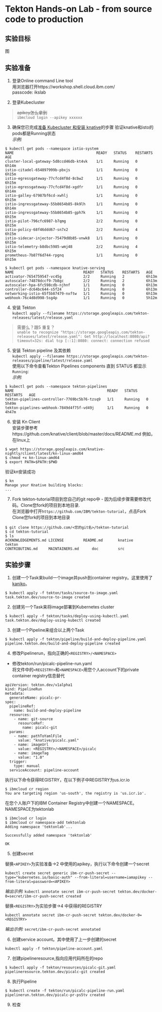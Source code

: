 # Tekton Hands-on Lab - from source code to production 

## 实验目标
图

## 实验准备   
1. 登录Online command Line tool   
用浏览器打开https://workshop.shell.cloud.ibm.com/    
passcode: ikslab

2. 登录Kubecluster    
>~~apikey怎么拿到~~   
`ibmcloud login --apikey xxxxxx`   

3. 确保您已完成[准备 Kubecluster 和安装 knative](https://github.com/QiuJieLi/devopslab/tree/master/00-install)的步骤
验证knative和isto的pods都是Running状态   
*示例:*
```
$ kubectl get pods --namespace istio-system
NAME                                      READY   STATUS    RESTARTS   AGE
cluster-local-gateway-5d8ccd46db-kt4vk    1/1     Running   0          6h14m
istio-citadel-654897999b-pbxjs            1/1     Running   0          6h15m
istio-egressgateway-77cfcd4f8d-8cbw2      1/1     Running   0          6h15m
istio-egressgateway-77cfcd4f8d-xgdfr      1/1     Running   0          6h14m
istio-galley-67987bf6cd-xwhlj             1/1     Running   0          6h15m
istio-ingressgateway-55b8654b85-8k9lh     1/1     Running   0          6h14m
istio-ingressgateway-55b8654b85-gph7k     1/1     Running   0          6h15m
istio-pilot-796cfc6987-b7qmg              2/2     Running   0          6h15m
istio-policy-68f46ddd67-sn7x2             2/2     Running   4          6h15m
istio-sidecar-injector-75479d8b85-vnwk8   1/1     Running   0          6h15m
istio-telemetry-b8dbc5985-wmj48           2/2     Running   4          6h15m
prometheus-7b87f6d744-rpgnq               1/1     Running   0          6h15m

$ kubectl get pods --namespace knative-serving
NAME                                READY   STATUS    RESTARTS   AGE
activator-7654759547-vc45g          2/2     Running   2          6h13m
autoscaler-74878dccf9-7b8gc         2/2     Running   2          6h13m
autoscaler-hpa-6fc598cdb-njhnf      1/1     Running   0          6h13m
controller-dc64bc644-s5f24          1/1     Running   0          6h13m
networking-istio-65f5b87479-nxftw   1/1     Running   0          6h13m
webhook-76c4d8d998-5sg4p            1/1     Running   0          5h12m
```

4. 安装 Tekton   
`kubectl apply --filename https://storage.googleapis.com/tekton-releases/latest/release.yaml`
>需要么？跟5 重复？   
>`unable to recognize "https://storage.googleapis.com/tekton-releases/latest/release.yaml": Get http://localhost:8080/api?timeout=32s: dial tcp [::1]:8080: connect: connection refused`   

5. 安装 Tekton pipeline 及其依赖   
`kubectl apply --filename https://storage.googleapis.com/tekton-releases/pipeline/latest/release.yaml`    
使用以下命令查看Tekton Pipelines components 直到 STATUS 都显示 `Running`:   
*示例:*
```
$ kubectl get pods --namespace tekton-pipelines
NAME                                           READY   STATUS    RESTARTS   AGE
tekton-pipelines-controller-7769bc5b76-tzsq9   1/1     Running   0          5h49m
tekton-pipelines-webhook-7849d4f75f-vd49j      1/1     Running   0          4h47m
```

6. 安装 Kn Client   
安装步骤参考https://github.com/knative/client/blob/master/docs/README.md
例如，在linux上   
```
$ wget https://storage.googleapis.com/knative-nightly/client/latest/kn-linux-amd64
$ chmod +x kn-linux-amd64
$ export PATH=$PATH:$PWD
```   

验证kn安装成功   
```
$ kn
Manage your Knative building blocks:
...
```

7. Fork tekton-tutorial项目到您自己的git repo中 - 因为后续步骤需要修改代码。Clone您fork的项目到本地目录.   
在浏览器中打开`https://github.com/IBM/tekton-tutorial`，点击Fork   
Clone您fork的项目到本地目录   
```
$ git clone https://github.com/<您的git名>/tekton-tutorial
$ cd tekton-tutorial
$ ls
ACKNOWLEDGEMENTS.md	LICENSE			README.md		knative			tekton
CONTRIBUTING.md		MAINTAINERS.md		doc			src
```   

## 实验步骤
1. 创建一个Task来build一个image并push到container registry。这里使用了[kaniko](https://github.com/GoogleContainerTools/kaniko)。   
```
$ kubectl apply -f tekton/tasks/source-to-image.yaml
task.tekton.dev/source-to-image created
```

2. 创建另一个Task来将image部署到Kubernetes cluster   
```
$ kubectl apply -f tekton/tasks/deploy-using-kubectl.yaml
task.tekton.dev/deploy-using-kubectl created
```

3. 创建一个Pipeline来组合以上两个Task
```
$ kubectl apply -f tekton/pipeline/build-and-deploy-pipeline.yaml
pipeline.tekton.dev/build-and-deploy-pipeline created
```

4. 修改Pipelinerun，指向正确的`<REGISTRY>/<NAMESPACE>`   
- 修改tekton/run/picalc-pipeline-run.yaml   
将文件中的`<REGISTRY>`和`<NAMESPACE>`用您个人account下的private container registry信息替代
```
apiVersion: tekton.dev/v1alpha1
kind: PipelineRun
metadata:
  generateName: picalc-pr-
spec:
  pipelineRef:
    name: build-and-deploy-pipeline
  resources:
    - name: git-source
      resourceRef:
        name: picalc-git
  params:
    - name: pathToYamlFile
      value: "knative/picalc.yaml"
    - name: imageUrl
      value: <REGISTRY>/<NAMESPACE>/picalc
    - name: imageTag
      value: "1.0"
  trigger:
    type: manual
  serviceAccount: pipeline-account
```   
执行以下命令获得REGISTRY，在以下例子中REGISTRY为us.icr.io
```
$ ibmcloud cr region
You are targeting region 'us-south', the registry is 'us.icr.io'.
```

在您个人账户下的IBM Container Registry中创建一个NAMESPACE。NAMESPACE为tektonlab

```
$ ibmcloud cr login
$ ibmcloud cr namespace-add tektonlab
Adding namespace 'tektonlab'...

Successfully added namespace 'tektonlab'

OK
```

5. 创建secret  

替换`<APIKEY>`为实验准备->2 中使用的apikey，执行以下命令创建一个secret
```
kubectl create secret generic ibm-cr-push-secret --type="kubernetes.io/basic-auth" --from-literal=username=iamapikey --from-literal=password=<APIKEY>
```
*输出示例:*
`kubectl annotate secret ibm-cr-push-secret tekton.dev/docker-0=secret/ibm-cr-push-secret created`

替换`<REGISTRY>`为实验步骤->4 中获得的REGISTRY
```
kubectl annotate secret ibm-cr-push-secret tekton.dev/docker-0=<REGISTRY>

```
*输出示例:*
`secret/ibm-cr-push-secret annotated`

6. 创建service account。其中使用了上一步创建的secret   
```
kubectl apply -f tekton/pipeline-account.yaml
```

7. 创建pipelineresource,指向应用代码所在的repo
```
$ kubectl apply -f tekton/resources/picalc-git.yaml
pipelineresource.tekton.dev/picalc-git created
```

8. 执行Pipeline   
```
$ kubectl create -f tekton/run/picalc-pipeline-run.yaml
pipelinerun.tekton.dev/picalc-pr-ps5tv created
```

9. 检查
